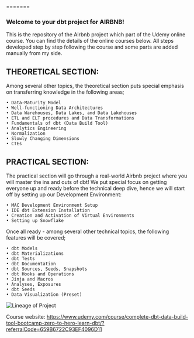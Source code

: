 =======
### Welcome to your dbt project for AIRBNB!

This is the repository of the Airbnb project which part of the Udemy online course. You can find the details of the online courses below. All steps developed step by step following the course and some parts are added manually from my side.


## THEORETICAL SECTION:

Among several other topics, the theoretical section puts special emphasis on transferring knowledge in the following areas;

    • Data-Maturity Model
    • Well-functioning Data Architectures
    • Data Warehouses, Data Lakes, and Data Lakehouses
    • ETL and ELT procedures and Data Transformations
    • Fundamentals of dbt (Data Build Tool)
    • Analytics Engineering
    • Normalization
    • Slowly Changing Dimensions
    • CTEs

## PRACTICAL SECTION:

The practical section will go through a real-world Airbnb project where you will master the ins and outs of dbt! We put special focus on getting everyone up and ready before the technical deep dive, hence we will start off by setting up our Development Environment:

    • MAC Development Environment Setup
    • IDE dbt Extension Installation
    • Creation and Activation of Virtual Environments
    • Setting up Snowflake

Once all ready - among several other technical topics, the following features will be covered;

    • dbt Models
    • dbt Materializations
    • dbt Tests
    • dbt Documentation
    • dbt Sources, Seeds, Snapshots
    • dbt Hooks and Operations
    • Jinja and Macros
    • Analyses, Exposures
    • dbt Seeds
    • Data Visualization (Preset)
    
![Lineage of Project](assets/Lineage_of_project.png)

Course website: https://www.udemy.com/course/complete-dbt-data-build-tool-bootcamp-zero-to-hero-learn-dbt/?referralCode=659B6722C93EF4096D11